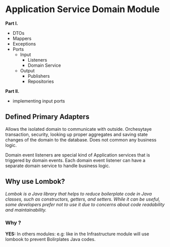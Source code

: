 # Application Service Domain Module

**Part I.**

- DTOs
- Mappers
- Exceptions
- Ports
    - Input
        - Listeners
        - Domain Service
    - Output
        - Publishers
        - Repositories

**Part II.**

- implementing input ports

## Defined Primary Adapters

<p>
Allows the isolated domain to communicate with outside. Orchesytaye transaction, security, looking up proper aggregates and saving state changes of the domain to the database. Does not common any business logic.

Domain event listeners are special kind of Application services that is triggered by domain events. Each domain event
listener can have a separate domain service to handle business logic.
</p>

## Why use Lombok?

_Lombok is a Java library that helps to reduce boilerplate code in Java classes, such as constructors, getters, and
setters. While it can be useful, some developers prefer not to use it due to concerns about code readability and
maintainability._

### Why ?

**YES:** In others modules: e.g: like in the Infrastructure module will use lombook to prevent Bolirplates Java codes.